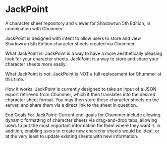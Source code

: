 # JackPoint
A character sheet repository and viewer for Shadowrun 5th Edition, in combination with Chummer.

JackPoint is designed with intent to allow users to store and view Shadowrun 5th Edition character sheets created via Chummer.

What JackPoint is:
    JackPoint is a way to have a more aesthetically pleasing look for your character sheets.
    JackPoint is a way to store and share your character sheets more easily.

What JackPoint is not:
    JackPoint is NOT a full replacement for Chummer at this time.

How it works:
    JackPoint is currently designed to take an input of a JSON export retrieved from Chummer, which it then translates into the desired character sheet format.  You may then store these character sheets on the server, and share them via a direct link to the sheet in question.

End Goals For JackPoint:
    Current end-goals for Chummer include allowing dynamic formatting of character sheets via drag-and-drop tabs, allowing users to put the most important information for them where they want it.  In addition, enabling users to create new character sheets would be ideal, or at the very least to update existing sheets with new information.